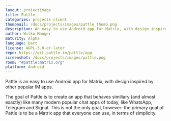 ```yaml
---
layout: projectimage
title: Pattle
categories: projects client
thumbnail: /docs/projects/images/pattle_thumb.png
description: An easy to use Android app for Matrix, with design inspired by other popular IM apps
author: Wilko Manger
maturity: Alpha
language: Dart
license: AGPL-3.0-or-later
repo: https://git.pattle.im/pattle/app
screenshot: /docs/projects/images/pattle.png
room: "#pattle:matrix.org"
platform: Android
---
```


Pattle is an easy to use Android app for Matrix, with
design inspired by other popular IM apps.

The goal of Pattle is to create an app that behaves similiary
(and almost exactly) like many modern popular chat apps of today,
like WhatsApp, Telegram and Signal. This is not the only goal,
however: the primary goal of Pattle is to be a Matrix app that
everyone can use, in terms of simplicity.
